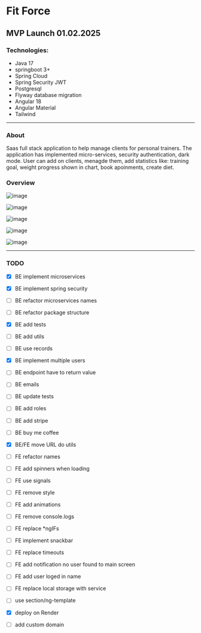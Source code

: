 # Fit Force 

## MVP Launch 01.02.2025

### Technologies:
- Java 17
- springboot 3+
- Spring Cloud
- Spring Security JWT
- Postgresql
- Flyway database migration
- Angular 18
- Angular Material
- Tailwind
---
### About

Saas full stack application to help manage clients for personal trainers. The application has implemented micro-services, security authentication, dark mode. User can add on clients, menagde them, add statistics like: training goal, weight progress shown in chart, book apoinments, create diet.

### Overview

![image](https://github.com/user-attachments/assets/af4a1fde-82df-4ece-9adc-5fb6608dc93b)

![image](https://github.com/user-attachments/assets/3210f245-c7b9-40e0-beeb-f7cd87299b96)

![image](https://github.com/user-attachments/assets/2125e208-1795-4264-87e1-393223043627)

![image](https://github.com/user-attachments/assets/8757d2c3-abcb-4bf5-a170-f5815f03152e)

![image](https://github.com/user-attachments/assets/7f30ce3f-a1d1-42cd-bd86-3f9fd6f98f2a)


---
### TODO 
- [x] BE implement microservices
- [x] BE implement spring security
- [ ] BE refactor microservices names
- [ ] BE refactor package structure
- [x] BE add tests
- [ ] BE add utils
- [ ] BE use records
- [x] BE implement multiple users
- [ ] BE endpoint have to return value
- [ ] BE emails
- [ ] BE update tests
- [ ] BE add roles
- [ ] BE add stripe
- [ ] BE buy me coffee
- [x] BE/FE move URL do utils
- [ ] FE refactor names
- [ ] FE add spinners when loading
- [ ] FE use signals
- [ ] FE remove style
- [ ] FE add animations
- [ ] FE remove console.logs
- [ ] FE replace *ngIFs
- [ ] FE implement snackbar
- [ ] FE replace timeouts
- [ ] FE add notification no user found to main screen
- [ ] FE add user loged in name
- [ ] FE replace local storage with service
- [ ] use section/ng-template
- [x] deploy on Render
- [ ] add custom domain


